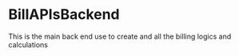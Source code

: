 # BillAPIsBackend
This is the main back end use to create and all the billing logics and calculations
